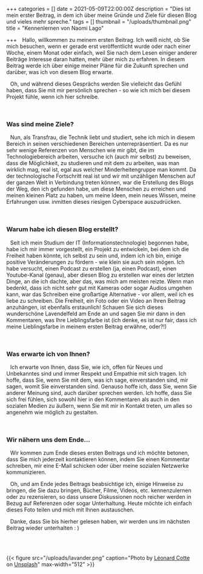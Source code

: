 +++
categories = []
date = 2021-05-09T22:00:00Z
description = "Dies ist mein erster Beitrag, in dem ich über meine Gründe und Ziele für diesen Blog und vieles mehr spreche."
tags = []
thumbnail = "/uploads/thumbnail.png"
title = "Kennenlernen von Naomi Lago"

+++
⠀Hallo, willkommen zu meinem ersten Beitrag. Ich weiß nicht, ob Sie mich besuchen, wenn er gerade erst veröffentlicht wurde oder nach einer Woche, einem Monat oder einfach, weil Sie nach dem Lesen einiger anderer Beiträge Interesse daran hatten, mehr über mich zu erfahren. In diesem Beitrag werde ich über einige meiner Pläne für die Zukunft sprechen und darüber, was ich von diesem Blog erwarte.

⠀Oh, und während dieses Gesprächs werden Sie vielleicht das Gefühl haben, dass Sie mit mir persönlich sprechen - so wie ich mich bei diesem Projekt fühle, wenn ich hier schreibe.

<br />

### Was sind meine Ziele?

⠀Nun, als Transfrau, die Technik liebt und studiert, sehe ich mich in diesem Bereich in seinen verschiedenen Bereichen unterrepräsentiert. Da es nur sehr wenige Referenzen von Menschen wie mir gibt, die im Technologiebereich arbeiten, versuche ich (auch mir selbst) zu beweisen, dass die Möglichkeit, zu studieren und mit dem zu arbeiten, was man wirklich mag, real ist, egal aus welcher Minderheitengruppe man kommt. Da der technologische Fortschritt real ist und wir mit unzähligen Menschen auf der ganzen Welt in Verbindung treten können, war die Erstellung des Blogs der Weg, den ich gefunden habe, um diese Menschen zu erreichen und meinen kleinen Platz zu haben, um meine Ideen, mein neues Wissen, meine Erfahrungen usw. inmitten dieses riesigen Cyberspace auszudrücken.

<br />

### Warum habe ich diesen Blog erstellt?

⠀Seit ich mein Studium der IT (Informationstechnologie) begonnen habe, habe ich mir immer vorgestellt, ein Projekt zu entwickeln, bei dem ich die Freiheit haben könnte, ich selbst zu sein und, indem ich ich bin, einige positive Veränderungen zu fördern - wie klein sie auch sein mögen. Ich habe versucht, einen Podcast zu erstellen (ja, einen Podcast), einen Youtube-Kanal (genau), aber diesen Blog zu erstellen war eines der letzten Dinge, an die ich dachte, aber das, was mich am meisten reizte. Wenn man bedenkt, dass ich nicht sehr gut mit Kameras oder sogar Audios umgehen kann, war das Schreiben eine großartige Alternative - vor allem, weil ich es liebe zu schreiben. Die Freiheit, ein Foto oder ein Video an Ihren Beitrag anzuhängen, ist ebenfalls erstaunlich! Schauen Sie sich dieses wunderschöne Lavendelfeld am Ende an und sagen Sie mir dann in den Kommentaren, was Ihre Lieblingsfarbe ist (ich denke, es ist nur fair, dass ich meine Lieblingsfarbe in meinem ersten Beitrag erwähne, oder?!)

<br />

### Was erwarte ich von Ihnen?

⠀Ich erwarte von Ihnen, dass Sie, wie ich, offen für Neues und Unbekanntes sind und immer Respekt und Empathie mit sich tragen. Ich hoffe, dass Sie, wenn Sie mit dem, was ich sage, einverstanden sind, mir sagen, womit Sie einverstanden sind. Genauso hoffe ich, dass Sie, wenn Sie anderer Meinung sind, auch darüber sprechen werden. Ich hoffe, dass Sie sich frei fühlen, sich sowohl hier in den Kommentaren als auch in den sozialen Medien zu äußern, wenn Sie mit mir in Kontakt treten, um alles so angenehm wie möglich zu gestalten.

<br />

### Wir nähern uns dem Ende...

⠀Wir kommen zum Ende dieses ersten Beitrags und ich möchte betonen, dass Sie mich jederzeit kontaktieren können, indem Sie einen Kommentar schreiben, mir eine E-Mail schicken oder über meine sozialen Netzwerke kommunizieren.

⠀Oh, und am Ende jedes Beitrags beabsichtige ich, einige Hinweise zu bringen, die Sie dazu bringen, Bücher, Filme, Videos, etc. kennenzulernen oder zu rezensieren, so dass unsere Diskussionen noch reicher werden in Bezug auf Referenzen oder sogar Unterhaltung. Heute möchte ich einfach dieses Foto teilen und mich mit Ihnen austauschen.

⠀Danke, dass Sie bis hierher gelesen haben, wir werden uns im nächsten Beitrag wieder unterhalten : )

<br />  
<br />

{{< figure src="/uploads/lavander.png" caption="Photo by [Léonard Cotte](https://unsplash.com/@ettocl?utm_source=unsplash&utm_medium=referral&utm_content=creditCopyText) on [Unsplash](https://unsplash.com/s/photos/purple-flower?utm_source=unsplash&utm_medium=referral&utm_content=creditCopyText)" max-width="512" >}}

<br />

<br />

<br />